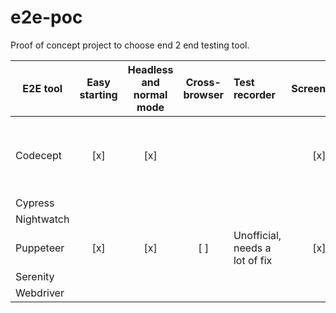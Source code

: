 # e2e-poc

Proof of concept project to choose end 2 end testing tool.

| E2E tool   | Easy starting | Headless and normal mode | Cross-browser | Test recorder                  | Screenshot |                                 Note                                 |
| ---------- | :-----------: | :----------------------: | :-----------: | :----------------------------- | :--------: | :------------------------------------------------------------------: |
| Codecept   |      [x]      |           [x]            |               |                                |    [x]     | Can use with Puppeteer, NightmareJS, Selenium, Webdriver, Protractor |
| Cypress    |               |                          |               |                                |            |
| Nightwatch |               |                          |               |                                |            |
| Puppeteer  |      [x]      |           [x]            |      [ ]      | Unofficial, needs a lot of fix |    [x]     |
| Serenity   |               |                          |               |                                |            |
| Webdriver  |               |                          |               |                                |            |

